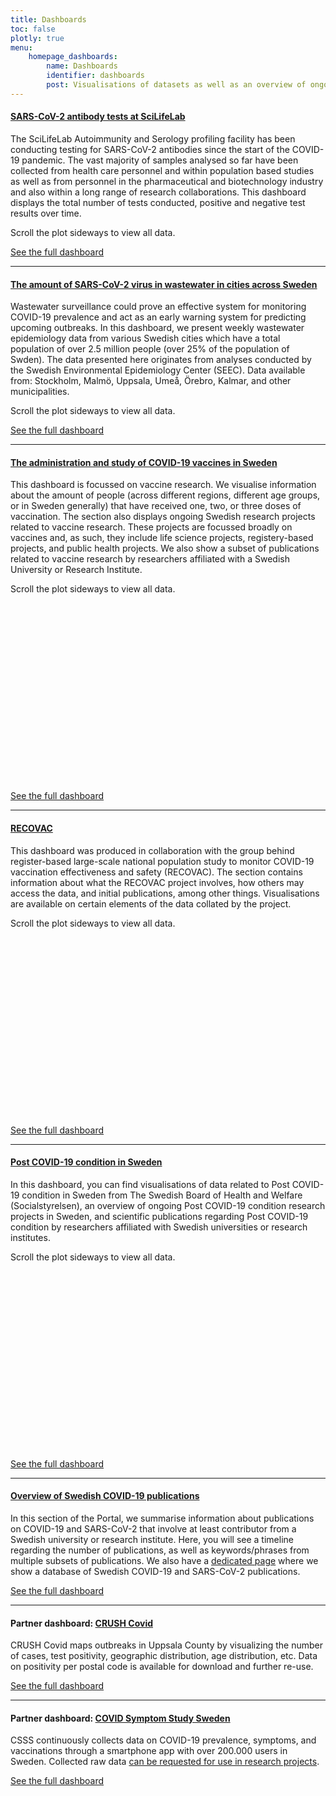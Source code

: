 ```yaml
---
title: Dashboards
toc: false
plotly: true
menu:
    homepage_dashboards:
        name: Dashboards
        identifier: dashboards
        post: Visualisations of datasets as well as an overview of ongoing research on a particular question. <a href="/dashboards/">See all dashboards <i class="bi bi-arrow-right-circle-fill"></i></a>
---
```


<h4><a href="serology-statistics/">SARS-CoV-2 antibody tests at SciLifeLab <i class="bi bi-arrow-right-circle-fill"></i></a></h4>

The SciLifeLab Autoimmunity and Serology profiling facility has been conducting testing for SARS-CoV-2 antibodies since the start of the COVID-19 pandemic. The vast majority of samples analysed so far have been collected from health care personnel and within population based studies as well as from personnel in the pharmaceutical and biotechnology industry and also within a long range of research collaborations. This dashboard displays the total number of tests conducted, positive and negative test results over time.

<div class="row">
  <div class="container d-md-none"><div class="alert alert-info">Scroll the plot sideways to view all data.</div></div>
  <div class="table-responsive" id="serology"></div>
</div>

<a href="serology-statistics/">See the full dashboard <i class="bi bi-arrow-right-circle-fill"></i></a>

<hr>

<h4><a href="/dashboards/wastewater/introduction">The amount of SARS-CoV-2 virus in wastewater in cities across Sweden <i class="bi bi-arrow-right-circle-fill"></i></a></h4>

Wastewater surveillance could prove an effective system for monitoring COVID-19 prevalence and act as an early warning system for predicting upcoming outbreaks. In this dashboard, we present weekly wastewater epidemiology data from various Swedish cities which have a total population of over 2.5 million people (over 25% of the population of Swden). The data presented here originates from analyses conducted by the Swedish Environmental Epidemiology Center (SEEC). Data available from: Stockholm, Malmö, Uppsala, Umeå, Örebro, Kalmar, and other municipalities.

<div class="container d-md-none"><div class="alert alert-info">Scroll the plot sideways to view all data.</div></div>
<div class="table-responsive" id="stockholm_wastewater"></div>

<a href="wastewater/">See the full dashboard <i class="bi bi-arrow-right-circle-fill"></i></a>

<hr>

<h4><a href="vaccines/">The administration and study of COVID-19 vaccines in Sweden <i class="bi bi-arrow-right-circle-fill"></i></a></h4>

This dashboard is focussed on vaccine research. We visualise information about the amount of people (across different regions, different age groups, or in Sweden generally) that have received one, two, or three doses of vaccination. The section also displays ongoing Swedish research projects related to vaccine research. These projects are focussed broadly on vaccines and, as such, they include life science projects, registery-based projects, and public health projects. We also show a subset of publications related to vaccine research by researchers affiliated with a Swedish University or Research Institute.

<div class="row">
  <div class="container d-md-none"><div class="alert alert-info">Scroll the plot sideways to view all data.</div></div>
  <div class="table-responsive">
    <div id="https://blobserver.dckube.scilifelab.se/blob/vaccine_heatmap_small.json" class="plotly"
      style="width:600px;height:300px"></div>
  </div>
  <script>
    Plotly.d3.json('https://blobserver.dckube.scilifelab.se/blob/vaccine_heatmap_small.json', function (err, fig) {
      Plotly.plot('https://blobserver.dckube.scilifelab.se/blob/vaccine_heatmap_small.json', fig.data, fig.layout, { responsive: true });
    });
  </script>
</div>

<a href="vaccines/">See the full dashboard <i class="bi bi-arrow-right-circle-fill"></i></a>

<hr>

<h4><a href="/dashboards/recovac/">RECOVAC <i class="bi bi-arrow-right-circle-fill"></i></a></h4>

This dashboard was produced in collaboration with the group behind register-based large-scale national population study to monitor COVID-19 vaccination effectiveness and safety (RECOVAC). The section contains information about what the RECOVAC project involves, how others may access the data, and initial publications, among other things. Visualisations are available on certain elements of the data collated by the project.

<div class="row">
  <div class="container d-md-none"><div class="alert alert-info">Scroll the plot sideways to view all data.</div></div>
  <div class="table-responsive">
    <div id="https://blobserver.dckube.scilifelab.se/blob/ICUadmiss_small.json" class="plotly"
      style="width:600px;height:300px"></div>
  </div>
  <script>
    Plotly.d3.json('https://blobserver.dckube.scilifelab.se/blob/ICUadmiss_small.json', function (err, fig) {
      Plotly.plot('https://blobserver.dckube.scilifelab.se/blob/ICUadmiss_small.json', fig.data, fig.layout, { responsive: true });
    });
  </script>
</div>

<a href="/dashboards/recovac/">See the full dashboard <i class="bi bi-arrow-right-circle-fill"></i></a>

<hr>

<h4><a href="post_covid/">Post COVID-19 condition in Sweden <i class="bi bi-arrow-right-circle-fill"></i></a></h4>

In this dashboard, you can find visualisations of data related to Post COVID-19 condition in Sweden from The Swedish Board of Health and Welfare (Socialstyrelsen), an overview of ongoing Post COVID-19 condition research projects in Sweden, and scientific publications regarding Post COVID-19 condition by researchers affiliated with Swedish universities or research institutes.

<div class="container d-md-none"><div class="alert alert-info">Scroll the plot sideways to view all data.</div></div>
<div class="table-responsive">
              <div id="https://blobserver.dckube.scilifelab.se/blob/weeklycontacts_healthcare_small.json" class="plotly"
                style="width:600px;height:300px"></div>
            </div>
            <script>
              Plotly.d3.json('https://blobserver.dckube.scilifelab.se/blob/weeklycontacts_healthcare_small.json', function (err, fig) {
                Plotly.plot('https://blobserver.dckube.scilifelab.se/blob/weeklycontacts_healthcare_small.json', fig.data, fig.layout, { responsive: true });
              });
            </script>

<a href="post_covid/">See the full dashboard <i class="bi bi-arrow-right-circle-fill"></i></a>

<hr>

<h4><a href="/dashboards/covid_publications/">Overview of Swedish COVID-19 publications<i class="bi bi-arrow-right-circle-fill"></i></a></h4>

In this section of the Portal, we summarise information about publications on COVID-19 and SARS-CoV-2 that involve at least contributor from a Swedish university or research institute. Here, you will see a timeline regarding the number of publications, as well as keywords/phrases from multiple subsets of publications. We also have a <a href="/publications/">dedicated page</a> where we show a database of Swedish COVID-19 and SARS-CoV-2 publications.

<a href="/dashboards/covid_publications/">See the full dashboard <i class="bi bi-arrow-right-circle-fill"></i></a>

<hr>

<h4>Partner dashboard: <a href="crush_covid/">CRUSH Covid <i class="bi bi-arrow-right-circle-fill"></i></a></h4>

CRUSH Covid maps outbreaks in Uppsala County by visualizing the number of cases, test positivity, geographic distribution, age distribution, etc. Data on positivity per postal code is available for download and further re-use.

<a href="https://crush-covid.shinyapps.io/crush_covid/">See the full dashboard <i class="bi bi-arrow-right-circle-fill"></i></a>

<hr>

<h4>Partner dashboard: <a href="symptom_study_sweden/">COVID Symptom Study Sweden <i class="bi bi-arrow-right-circle-fill"></i></a></h4>

CSSS continuously collects data on COVID-19 prevalence, symptoms, and vaccinations through a smartphone app with over 200.000 users in Sweden. Collected raw data <a href="https://www.covid19app.lu.se/forskare">can be requested for use in research projects</a>.

<a href="https://csss-resultat.shinyapps.io/csss_dashboard/">See the full dashboard <i class="bi bi-arrow-right-circle-fill"></i></a>

<script src="https://cdn.jsdelivr.net/npm/vega@5.12.1"></script>
<script src="https://cdn.jsdelivr.net/npm/vega-lite@5.0.0"></script>
<script src="https://cdn.jsdelivr.net/npm/vega-embed@6.8.0"></script>

<script src="https://datagraphics.dckube.scilifelab.se/graphic/e4c6a7b8bff648a5adaabbdd3d994bf9.js?id=serology"></script>
<script src="https://datagraphics.dckube.scilifelab.se/graphic/93bad55e86ad4b0f97d4d27c77862bc9.js?id=stockholm_wastewater"></script>
